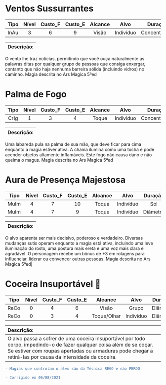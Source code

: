 # Ventos Sussurrantes 
Tipo   | Nível | Custo_F | Custo_E | Alcance |    Alvo   |    Duração    | Dano
:----: | :---: | :---:   | :---:   | :---:   | :------:  | :-----------: | :---:
InAu   |  3    |   6     |   9     |  Visão  | Indivíduo | Concentração  |  NA 

**Descrição:** |
:-------------------------------------------------------------------|
O vento lhe traz notícias, permitindo que você ouça naturalmente as palavras ditas por qualquer grupo de pessoas que consiga enxergar, contanto que não haja nenhuma barreira sólida (incluindo vidros) no caminho.
Magia descrita no Ars Magica 5ªed

# Palma de Fogo
Tipo   | Nível | Custo_F | Custo_E | Alcance |    Alvo   |    Duração    | Dano
:----: | :---: | :---:   | :---:   | :---:   | :------:  | :-----------: | :---:
CrIg   |  1    |   3     |   4     |  Toque  | Indivíduo | Concentração  |  NA 

**Descrição:** |
:-------------------------------------------------------------------|
Uma labareda pula na palma de sua mão, que deve ficar para cima enquanto a magia estiver ativa. A chama ilumina como uma tocha e pode acender objetos altamente inflamáveis. Este fogo não causa dano e não queima o magus.
Magia descrita no Ars Magica 5ªed

# Aura de Presença Majestosa
Tipo   | Nível | Custo_F | Custo_E | Alcance |    Alvo   |    Duração    | Dano
:----: | :---: | :---:   | :---:   | :---:   | :------:  | :-----------: | :---:
MuIm   |  4    |   7     |   10    |  Toque  | Indivíduo |      Sol      |  NA 
MuIm   |  4    |   7     |   9     |  Toque  | Indivíduo |    Diâmetro   |  NA

**Descrição:** |
:-------------------------------------------------------------------|
O alvo aparenta ser mais decisivo, poderoso e verdadeiro. Diversas mudanças sutis operam enquanto a magia está ativa, incluindo uma leve iluminação do rosto, uma postura mais ereta e uma voz mais clara e agradável. O personagem recebe um bônus de +3 em rolagens para influenciar, liderar ou convencer outras pessoas.
Magia descrita no Ars Magica 5ªed|

# Coceira Insuportável 🚩
Tipo   | Nível | Custo_F | Custo_E |  Alcance  |    Alvo   |    Duração    | Dano
:----: | :---: | :---:   | :---:   |  :---:    | :------:  | :-----------: | :---:
ReCo   |  0    |   4     |   6     |   Visão   |   Grupo   |    Diâmetro   |  NA 
ReCo   |  0    |   3     |   4     |Toque/Olhar| Indivíduo |    Diâmetro   |  NA 

**Descrição:** |
:-------------------------------------------------------------------|
O alvo passa a sofrer de uma coceira insuportável por todo corpo, impedindo-o de fazer qualquer coisa além de se coçar. Se estiver com roupas apertadas ou armaduras pode chegar a retirá-las por causa da intensidade da coceira.|

```diff
- Magias que controlam o alvo são da Técnica REGO e não PERDO
```
```diff
- Corrigido em 06/08/2021
```



